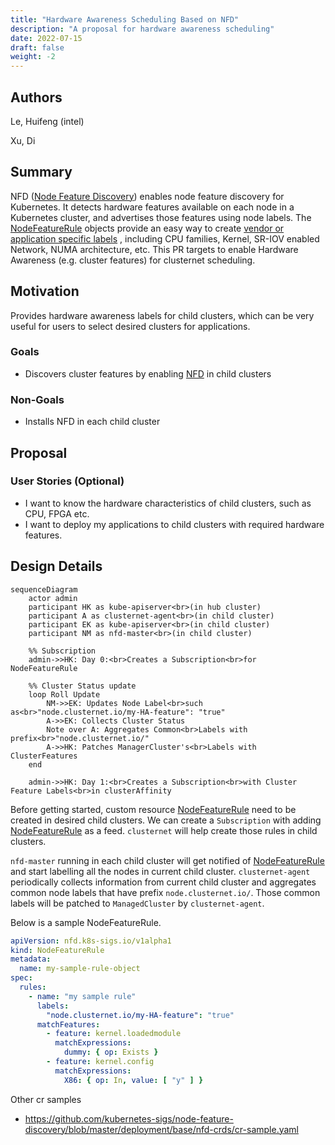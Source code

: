 ```yaml
---
title: "Hardware Awareness Scheduling Based on NFD"
description: "A proposal for hardware awareness scheduling"
date: 2022-07-15
draft: false
weight: -2
---
```


## Authors

Le, Huifeng (intel)

Xu, Di

## Summary

NFD ([Node Feature Discovery](https://github.com/kubernetes-sigs/node-feature-discovery)) enables node feature discovery
for Kubernetes. It detects hardware features available on each node in a Kubernetes cluster, and advertises those
features using node labels. The
[NodeFeatureRule](https://github.com/kubernetes-sigs/node-feature-discovery/blob/master/deployment/base/nfd-crds/cr-sample.yaml)
objects provide an easy way to
create [vendor or application specific labels](https://kubernetes-sigs.github.io/node-feature-discovery/v0.11/get-started/features.html)
, including CPU families, Kernel, SR-IOV enabled Network, NUMA architecture, etc. This PR targets to enable Hardware
Awareness (e.g. cluster features) for clusternet scheduling.

## Motivation

Provides hardware awareness labels for child clusters, which can be very useful for users to select desired clusters for
applications.

### Goals

- Discovers cluster features by enabling [NFD](https://github.com/kubernetes-sigs/node-feature-discovery) in child
  clusters

### Non-Goals

- Installs NFD in each child cluster

## Proposal

### User Stories (Optional)

- I want to know the hardware characteristics of child clusters, such as CPU, FPGA etc.
- I want to deploy my applications to child clusters with required hardware features.

## Design Details

```mermaid
sequenceDiagram
    actor admin
    participant HK as kube-apiserver<br>(in hub cluster)
    participant A as clusternet-agent<br>(in child cluster)
    participant EK as kube-apiserver<br>(in child cluster)
    participant NM as nfd-master<br>(in child cluster)

    %% Subscription
    admin->>HK: Day 0:<br>Creates a Subscription<br>for NodeFeatureRule

    %% Cluster Status update
    loop Roll Update
        NM->>EK: Updates Node Label<br>such as<br>"node.clusternet.io/my-HA-feature": "true"
        A->>EK: Collects Cluster Status
        Note over A: Aggregates Common<br>Labels with prefix<br>"node.clusternet.io/"
        A->>HK: Patches ManagerCluster's<br>Labels with ClusterFeatures
    end

    admin->>HK: Day 1:<br>Creates a Subscription<br>with Cluster Feature Labels<br>in clusterAffinity
```

Before getting started, custom resource
[NodeFeatureRule](https://kubernetes-sigs.github.io/node-feature-discovery/v0.11/advanced/customization-guide.html?highlight=NodeFeatureRule#nodefeaturerule-custom-resource)
need to be created in desired child clusters. We can create a `Subscription` with adding
[NodeFeatureRule](https://kubernetes-sigs.github.io/node-feature-discovery/v0.11/advanced/customization-guide.html?highlight=NodeFeatureRule#nodefeaturerule-custom-resource)
as a feed. `clusternet` will help create those rules in child clusters.

`nfd-master` running in each child cluster will get notified of
[NodeFeatureRule](https://kubernetes-sigs.github.io/node-feature-discovery/v0.11/advanced/customization-guide.html?highlight=NodeFeatureRule#nodefeaturerule-custom-resource)
and start labelling all the nodes in current child cluster. `clusternet-agent` periodically collects information from
current child cluster and aggregates common node labels that have prefix `node.clusternet.io/`. Those common labels will
be patched to `ManagedCluster` by `clusternet-agent`.

Below is a sample NodeFeatureRule.

```yaml
apiVersion: nfd.k8s-sigs.io/v1alpha1
kind: NodeFeatureRule
metadata:
  name: my-sample-rule-object
spec:
  rules:
    - name: "my sample rule"
      labels:
        "node.clusternet.io/my-HA-feature": "true"
      matchFeatures:
        - feature: kernel.loadedmodule
          matchExpressions:
            dummy: { op: Exists }
        - feature: kernel.config
          matchExpressions:
            X86: { op: In, value: [ "y" ] }
```

Other cr samples

- <https://github.com/kubernetes-sigs/node-feature-discovery/blob/master/deployment/base/nfd-crds/cr-sample.yaml>
